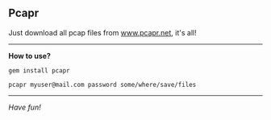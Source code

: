 Pcapr
--------

Just download all pcap files from www.pcapr.net, it's all!

----

**How to use?**


  ```
  gem install pcapr
   
  pcapr myuser@mail.com password some/where/save/files
  ```

----

*Have fun!*

